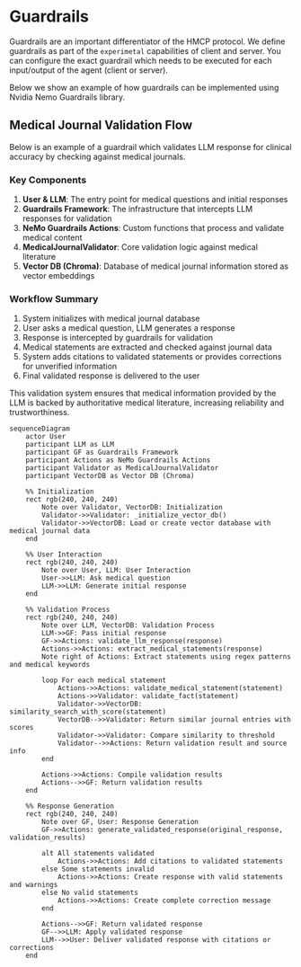 # Guardrails

Guardrails are an important differentiator of the HMCP protocol. We define guardrails as part of the `experimetal` capabilities of client and server. You can configure the exact guardrail which needs to be executed for each input/output of the agent (client or server).

Below we show an example of how guardrails can be implemented using Nvidia Nemo Guardrails library.

## Medical Journal Validation Flow

Below is an example of a guardrail which validates LLM response for clinical accuracy by checking against medical journals.

### Key Components

1. **User & LLM**: The entry point for medical questions and initial responses
2. **Guardrails Framework**: The infrastructure that intercepts LLM responses for validation
3. **NeMo Guardrails Actions**: Custom functions that process and validate medical content
4. **MedicalJournalValidator**: Core validation logic against medical literature
5. **Vector DB (Chroma)**: Database of medical journal information stored as vector embeddings

### Workflow Summary

1. System initializes with medical journal database
2. User asks a medical question, LLM generates a response
3. Response is intercepted by guardrails for validation
4. Medical statements are extracted and checked against journal data
5. System adds citations to validated statements or provides corrections for unverified information
6. Final validated response is delivered to the user

This validation system ensures that medical information provided by the LLM is backed by authoritative medical literature, increasing reliability and trustworthiness. 

```mermaid
sequenceDiagram
    actor User
    participant LLM as LLM
    participant GF as Guardrails Framework
    participant Actions as NeMo Guardrails Actions
    participant Validator as MedicalJournalValidator
    participant VectorDB as Vector DB (Chroma)

    %% Initialization
    rect rgb(240, 240, 240)
        Note over Validator, VectorDB: Initialization
        Validator->>Validator: _initialize_vector_db()
        Validator->>VectorDB: Load or create vector database with medical journal data
    end

    %% User Interaction
    rect rgb(240, 240, 240)
        Note over User, LLM: User Interaction
        User->>LLM: Ask medical question
        LLM->>LLM: Generate initial response
    end

    %% Validation Process
    rect rgb(240, 240, 240)
        Note over LLM, VectorDB: Validation Process
        LLM->>GF: Pass initial response
        GF->>Actions: validate_llm_response(response)
        Actions->>Actions: extract_medical_statements(response)
        Note right of Actions: Extract statements using regex patterns and medical keywords

        loop For each medical statement
            Actions->>Actions: validate_medical_statement(statement)
            Actions->>Validator: validate_fact(statement)
            Validator->>VectorDB: similarity_search_with_score(statement)
            VectorDB-->>Validator: Return similar journal entries with scores
            Validator->>Validator: Compare similarity to threshold
            Validator-->>Actions: Return validation result and source info
        end

        Actions->>Actions: Compile validation results
        Actions-->>GF: Return validation results
    end

    %% Response Generation
    rect rgb(240, 240, 240)
        Note over GF, User: Response Generation
        GF->>Actions: generate_validated_response(original_response, validation_results)
        
        alt All statements validated
            Actions->>Actions: Add citations to validated statements
        else Some statements invalid
            Actions->>Actions: Create response with valid statements and warnings
        else No valid statements
            Actions->>Actions: Create complete correction message
        end
        
        Actions-->>GF: Return validated response
        GF-->>LLM: Apply validated response
        LLM-->>User: Deliver validated response with citations or corrections
    end
```

